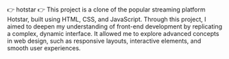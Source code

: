 :point_right: hotstar
:point_right: This project is a clone of the popular streaming platform Hotstar, built using HTML, CSS, and JavaScript. 
Through this project, I aimed to deepen my understanding of front-end development by replicating a complex, dynamic interface. 
It allowed me to explore advanced concepts in web design, such as responsive layouts, interactive elements, and smooth user experiences. 
